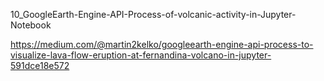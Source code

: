 10_GoogleEarth-Engine-API-Process-of-volcanic-activity-in-Jupyter-Notebook

https://medium.com/@martin2kelko/googleearth-engine-api-process-to-visualize-lava-flow-eruption-at-fernandina-volcano-in-jupyter-591dce18e572
